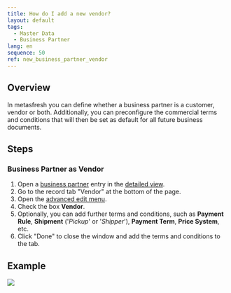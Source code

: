 ```yaml
---
title: How do I add a new vendor?
layout: default
tags:
  - Master Data
  - Business Partner
lang: en
sequence: 50
ref: new_business_partner_vendor
---
```


## Overview
In metasfresh you can define whether a business partner is a customer, vendor or both. Additionally, you can preconfigure the commercial terms and conditions that will then be set as default for all future business documents.

## Steps

### Business Partner as Vendor
1. Open a [business partner](New_Business_Partner) entry in the [detailed view](ViewModes).
1. Go to the record tab "Vendor" at the bottom of the page.
1. Open the [advanced edit menu](Open_AdvancedEditTab).
1. Check the box **Vendor**.
1. Optionally, you can add further terms and conditions, such as **Payment Rule**, **Shipment** ('*Pickup*' or '*Shipper*'), **Payment Term**, **Price System**, etc.
1. Click "Done" to close the window and add the terms and conditions to the tab.

## Example
![](assets/New_Business_Partner_vendor.gif)
